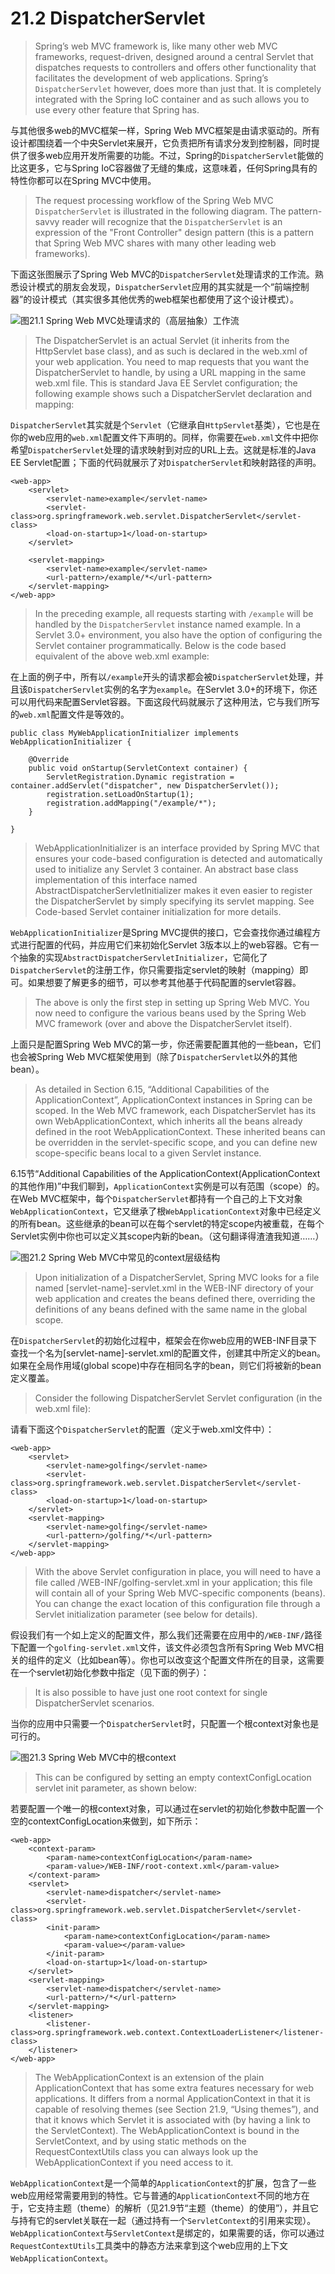 # 21.2 DispatcherServlet

> Spring’s web MVC framework is, like many other web MVC frameworks, request-driven, designed around a central Servlet that dispatches requests to controllers and offers other functionality that facilitates the development of web applications. Spring’s `DispatcherServlet` however, does more than just that. It is completely integrated with the Spring IoC container and as such allows you to use every other feature that Spring has.

与其他很多web的MVC框架一样，Spring Web MVC框架是由请求驱动的。所有设计都围绕着一个中央Servlet来展开，它负责把所有请求分发到控制器，同时提供了很多web应用开发所需要的功能。不过，Spring的`DispatcherServlet`能做的比这更多，它与Spring IoC容器做了无缝的集成，这意味着，任何Spring具有的特性你都可以在Spring MVC中使用。

> The request processing workflow of the Spring Web MVC `DispatcherServlet` is illustrated in the following diagram. The pattern-savvy reader will recognize that the `DispatcherServlet` is an expression of the "Front Controller" design pattern (this is a pattern that Spring Web MVC shares with many other leading web frameworks).

下面这张图展示了Spring Web MVC的`DispatcherServlet`处理请求的工作流。熟悉设计模式的朋友会发现，`DispatcherServlet`应用的其实就是一个“前端控制器”的设计模式（其实很多其他优秀的web框架也都使用了这个设计模式）。

![图21.1 Spring Web MVC处理请求的（高层抽象）工作流](./figures/figure-21-1-the-request-processing-workflow-in-spring-web-mvc.png)

> The DispatcherServlet is an actual Servlet (it inherits from the HttpServlet base class), and as such is declared in the web.xml of your web application. You need to map requests that you want the DispatcherServlet to handle, by using a URL mapping in the same web.xml file. This is standard Java EE Servlet configuration; the following example shows such a DispatcherServlet declaration and mapping:

`DispatcherServlet`其实就是个`Servlet`（它继承自`HttpServlet`基类），它也是在你的web应用的`web.xml`配置文件下声明的。同样，你需要在`web.xml`文件中把你希望`DispatcherServlet`处理的请求映射到对应的URL上去。这就是标准的Java EE Servlet配置；下面的代码就展示了对`DispatcherServlet`和映射路径的声明。

```
<web-app>
    <servlet>
        <servlet-name>example</servlet-name>
        <servlet-class>org.springframework.web.servlet.DispatcherServlet</servlet-class>
        <load-on-startup>1</load-on-startup>
    </servlet>

    <servlet-mapping>
        <servlet-name>example</servlet-name>
        <url-pattern>/example/*</url-pattern>
    </servlet-mapping>
</web-app>
```

> In the preceding example, all requests starting with `/example` will be handled by the `DispatcherServlet` instance named example. In a Servlet 3.0+ environment, you also have the option of configuring the Servlet container programmatically. Below is the code based equivalent of the above web.xml example:

在上面的例子中，所有以`/example`开头的请求都会被`DispatcherServlet`处理，并且该`DispatcherServlet`实例的名字为`example`。在Servlet 3.0+的环境下，你还可以用代码来配置Servlet容器。下面这段代码就展示了这种用法，它与我们所写的`web.xml`配置文件是等效的。

```
public class MyWebApplicationInitializer implements WebApplicationInitializer {

    @Override
    public void onStartup(ServletContext container) {
        ServletRegistration.Dynamic registration = container.addServlet("dispatcher", new DispatcherServlet());
        registration.setLoadOnStartup(1);
        registration.addMapping("/example/*");
    }

}
```

> WebApplicationInitializer is an interface provided by Spring MVC that ensures your code-based configuration is detected and automatically used to initialize any Servlet 3 container. An abstract base class implementation of this interface named AbstractDispatcherServletInitializer makes it even easier to register the DispatcherServlet by simply specifying its servlet mapping. See Code-based Servlet container initialization for more details.

`WebApplicationInitializer`是Spring MVC提供的接口，它会查找你通过编程方式进行配置的代码，并应用它们来初始化Servlet 3版本以上的web容器。它有一个抽象的实现`AbstractDispatcherServletInitializer`，它简化了`DispatcherServlet`的注册工作，你只需要指定servlet的映射（mapping）即可。如果想要了解更多的细节，可以参考其他基于代码配置的servlet容器。

> The above is only the first step in setting up Spring Web MVC. You now need to configure the various beans used by the Spring Web MVC framework (over and above the DispatcherServlet itself).

上面只是配置Spring Web MVC的第一步，你还需要配置其他的一些bean，它们也会被Spring Web MVC框架使用到（除了`DispatcherServlet`以外的其他bean）。

> As detailed in Section 6.15, “Additional Capabilities of the ApplicationContext”, ApplicationContext instances in Spring can be scoped. In the Web MVC framework, each DispatcherServlet has its own WebApplicationContext, which inherits all the beans already defined in the root WebApplicationContext. These inherited beans can be overridden in the servlet-specific scope, and you can define new scope-specific beans local to a given Servlet instance.

6.15节“Additional Capabilities of the ApplicationContext(ApplicationContext的其他作用)”中我们聊到，`ApplicationContext`实例是可以有范围（scope）的。在Web MVC框架中，每个`DispatcherServlet`都持有一个自己的上下文对象`WebApplicationContext`，它又继承了根`WebApplicationContext`对象中已经定义的所有bean。这些继承的bean可以在每个servlet的特定scope内被重载，在每个Servlet实例中你也可以定义其scope内新的bean。（这句翻译得渣渣我知道……）

![图21.2 Spring Web MVC中常见的context层级结构](./figures/figure-21-2-typical-context-hierarchy-in-spring-web-mvc.png)

> Upon initialization of a DispatcherServlet, Spring MVC looks for a file named [servlet-name]-servlet.xml in the WEB-INF directory of your web application and creates the beans defined there, overriding the definitions of any beans defined with the same name in the global scope.

在`DispatcherServlet`的初始化过程中，框架会在你web应用的WEB-INF目录下查找一个名为[servlet-name]-servlet.xml的配置文件，创建其中所定义的bean。如果在全局作用域(global scope)中存在相同名字的bean，则它们将被新的bean定义覆盖。

> Consider the following DispatcherServlet Servlet configuration (in the web.xml file):

请看下面这个`DispatcherServlet`的配置（定义于web.xml文件中）：

```
<web-app>
    <servlet>
        <servlet-name>golfing</servlet-name>
        <servlet-class>org.springframework.web.servlet.DispatcherServlet</servlet-class>
        <load-on-startup>1</load-on-startup>
    </servlet>
    <servlet-mapping>
        <servlet-name>golfing</servlet-name>
        <url-pattern>/golfing/*</url-pattern>
    </servlet-mapping>
</web-app>
```

> With the above Servlet configuration in place, you will need to have a file called /WEB-INF/golfing-servlet.xml in your application; this file will contain all of your Spring Web MVC-specific components (beans). You can change the exact location of this configuration file through a Servlet initialization parameter (see below for details).

假设我们有一个如上定义的配置文件，那么我们还需要在应用中的`/WEB-INF/`路径下配置一个`golfing-servlet.xml`文件，该文件必须包含所有Spring Web MVC相关的组件的定义（比如bean等）。你也可以改变这个配置文件所在的目录，这需要在一个servlet初始化参数中指定（见下面的例子）：

> It is also possible to have just one root context for single DispatcherServlet scenarios.

当你的应用中只需要一个`DispatcherServlet`时，只配置一个根context对象也是可行的。

![图21.3 Spring Web MVC中的根context](./figures/figure-21-3-single-root-context-in-spring-web-mvc.png)

> This can be configured by setting an empty contextConfigLocation servlet init parameter, as shown below:

若要配置一个唯一的根context对象，可以通过在servlet的初始化参数中配置一个空的contextConfigLocation来做到，如下所示：

```
<web-app>
    <context-param>
        <param-name>contextConfigLocation</param-name>
        <param-value>/WEB-INF/root-context.xml</param-value>
    </context-param>
    <servlet>
        <servlet-name>dispatcher</servlet-name>
        <servlet-class>org.springframework.web.servlet.DispatcherServlet</servlet-class>
        <init-param>
            <param-name>contextConfigLocation</param-name>
            <param-value></param-value>
        </init-param>
        <load-on-startup>1</load-on-startup>
    </servlet>
    <servlet-mapping>
        <servlet-name>dispatcher</servlet-name>
        <url-pattern>/*</url-pattern>
    </servlet-mapping>
    <listener>
        <listener-class>org.springframework.web.context.ContextLoaderListener</listener-class>
    </listener>
</web-app>
```

> The WebApplicationContext is an extension of the plain ApplicationContext that has some extra features necessary for web applications. It differs from a normal ApplicationContext in that it is capable of resolving themes (see Section 21.9, “Using themes”), and that it knows which Servlet it is associated with (by having a link to the ServletContext). The WebApplicationContext is bound in the ServletContext, and by using static methods on the RequestContextUtils class you can always look up the WebApplicationContext if you need access to it.

`WebApplicationContext`是一个简单的`ApplicationContext`的扩展，包含了一些web应用经常需要用到的特性。它与普通的`ApplicationContext`不同的地方在于，它支持主题（theme）的解析（见21.9节“主题（theme）的使用”），并且它与持有它的servlet关联在一起（通过持有一个`ServletContext`的引用来实现）。`WebApplicationContext`与`ServletContext`是绑定的，如果需要的话，你可以通过`RequestContextUtils`工具类中的静态方法来拿到这个web应用的上下文`WebApplicationContext`。

